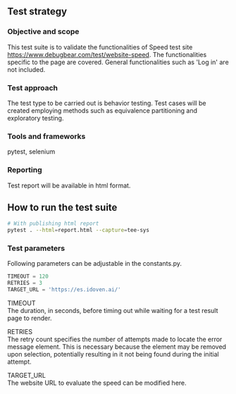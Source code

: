 ## Test strategy

### Objective and scope
This test suite is to validate the functionalities of Speed test site https://www.debugbear.com/test/website-speed.
The functionalities specific to the page are covered. General functionalities such as 'Log in' are not included.

### Test approach
The test type to be carried out is behavior testing. Test cases will be created employing methods such as equivalence partitioning and exploratory testing.

### Tools and frameworks
pytest, selenium

### Reporting
Test report will be available in html format.

## How to run the test suite
```bash
# With publishing html report
pytest . --html=report.html --capture=tee-sys
```

### Test parameters
Following parameters can be adjustable in the constants.py.
```python
TIMEOUT = 120
RETRIES = 3
TARGET_URL = 'https://es.idoven.ai/'
```
TIMEOUT<br>
The duration, in seconds, before timing out while waiting for a test result page to render.

RETRIES<br>
The retry count specifies the number of attempts made to locate the error message element. This is necessary because the element may be removed upon selection, potentially resulting in it not being found during the initial attempt.

TARGET_URL<br>
The website URL to evaluate the speed can be modified here.
